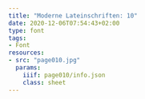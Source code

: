 ```yaml
---
title: "Moderne Lateinschriften: 10"
date: 2020-12-06T07:54:43+02:00
type: font
tags:
- Font
resources:
- src: "page010.jpg"
  params:
    iiif: page010/info.json
    class: sheet
---
```

